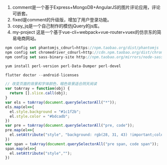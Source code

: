 1. comment是一个基于Express+MongoDB+AngularJS的图片评论应用，评论可嵌套。
2. fixed是comment的升级版，增加了用户登录功能。
3. copy_jq是一个自己制作的模仿jQuery的js库。
4. my-project 这是一个基于vue-cli+webpack+vue-router+vuex的仿京东的简易电商网站。

```javascript
npm config set phantomjs_cdnurl=https://npm.taobao.org/dist/phantomjs
npm config set chromedriver_cdnurl=http://cdn.npm.taobao.org/dist/chromedriver 
npm config set sass-binary-site http://npm.taobao.org/mirrors/node-sass

yum install perl-version perl-Data-Dumper perl-devel

flutter doctor --android-licenses 

// 改变页面的背景和字体颜色，暗色背景适合阴天阅读
var toArray = function(obj) {
  return [].slice.call(obj);
}
var els = toArray(document.querySelectorAll("*"));
els.map(el=>{
  el.style.background = "#1c1f2b";
  el.style.color = "#bdcadb";
})
var pre = toArray(document.querySelectorAll("pre, code"));
pre.map(el=>{
  el.setAttribute("style", "background: rgb(28, 31, 43) !important;color: rgb(189, 202, 219);");
})
var span = toArray(document.querySelectorAll("pre span, code span"));
span.map(el=>{
  el.setAttribute("style","");
})
```
